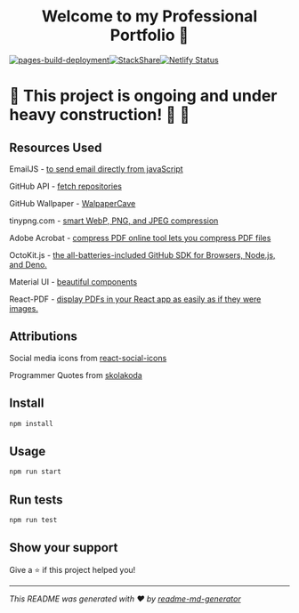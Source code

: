 <h1 align="center"> Welcome to my Professional Portfolio 👋 </h1>

[![pages-build-deployment](https://github.com/antoni909/react-personal-portfolio/actions/workflows/pages/pages-build-deployment/badge.svg)](https://github.com/antoni909/react-personal-portfolio/actions/workflows/pages/pages-build-deployment)[![StackShare](http://img.shields.io/badge/tech-stack-0690fa.svg?style=flat)](https://stackshare.io/antoni909/my-stack)[![Netlify Status](https://api.netlify.com/api/v1/badges/18523d22-bc55-4b27-94bb-eacb7e49e162/deploy-status)](https://app.netlify.com/sites/antoni909/deploys)


# 🚧 This project is ongoing and under heavy construction! 👷 🚧

## Resources Used

EmailJS - [to send email directly from javaScript](https://www.emailjs.com/)

GitHub API - [fetch repositories](https://docs.github.com/en/rest/reference/repos)

GitHub Wallpaper - [WalpaperCave](https://wallpapercave.com/w/wp3082268)

tinypng.com - [smart WebP, PNG, and JPEG compression](https://tinypng.com)

Adobe Acrobat - [compress PDF online tool lets you compress PDF files](https://www.adobe.com/acrobat/online/compress-pdf.html)

OctoKit.js - [the all-batteries-included GitHub SDK for Browsers, Node.js, and Deno.](https://github.com/octokit/octokit.js/#usage)

Material UI - [beautiful components](https://mui.com/)

React-PDF - [display PDFs in your React app as easily as if they were images.](https://www.npmjs.com/package/react-pdf)

## Attributions

Social media icons from [react-social-icons](https://www.npmjs.com/package/react-social-icons)

Programmer Quotes from [skolakoda](https://github.com/skolakoda/programming-quotes-api)

## Install

```sh
npm install
```

## Usage

```sh
npm run start
```

## Run tests

```sh
npm run test
```

## Show your support

Give a ⭐️ if this project helped you!

***
_This README was generated with ❤️ by [readme-md-generator](https://github.com/kefranabg/readme-md-generator)_
